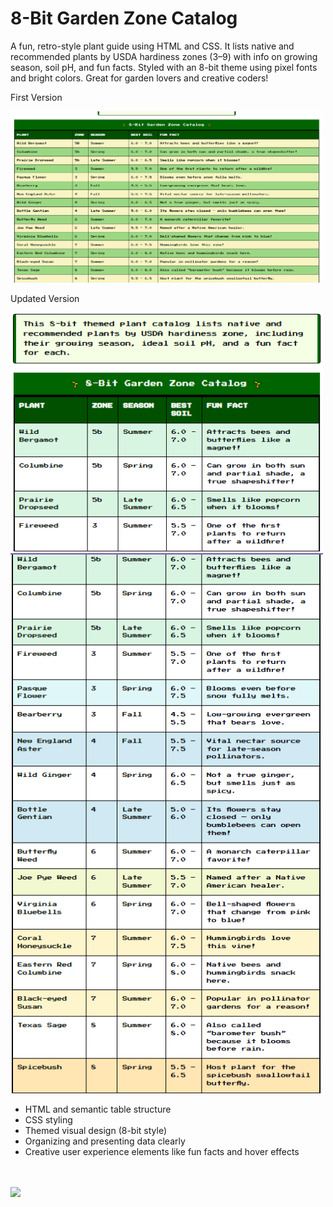 <h1>8-Bit Garden Zone Catalog</h1>
<p>A fun, retro-style plant guide using HTML and CSS. It lists native and recommended plants by USDA hardiness zones (3–9) with info on growing season, soil pH, and fun facts. Styled with an 8-bit theme using pixel fonts and bright colors. Great for garden lovers and creative coders!</p>

<a href="https://backusa920.github.io/8-Bit-Garden-Zone-Catalog/"></a>

  <p>First Version</p>
  <img src="./assets/Screen.png" width="500" >
  <p>Updated Version</p>
  <img src="./assets/screen1.png" width="500" >
  <img src="./assets/screen2.png" width="500" >
 <ul>
    <li>HTML and semantic table structure</li>
    <li>CSS styling</li>
    <li>Themed visual design (8-bit style)</li>
    <li>Organizing and presenting data clearly</li>
    <li>Creative user experience elements like fun facts and hover effects</li>
 </ul>
  
<br><br>
<a href="https://backusa920.github.io/8-Bit-Garden-Zone-Catalog/">
  <img src="https://dabuttonfactory.com/button.png?t=View+Project&f=Calibri-Bold&ts=18&tc=fff&hp=45&vp=20&w=134&h=38&c=11&bgt=unicolored&bgc=245c68&be=1">
</a>